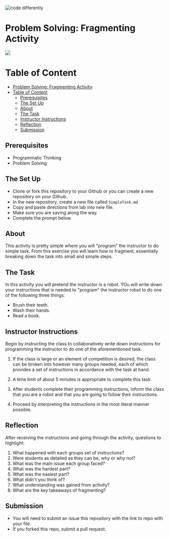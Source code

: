 ![code differently](https://user-images.githubusercontent.com/54545904/91590200-f82ec600-e928-11ea-9433-eea450388abf.png)

# Problem Solving: Fragmenting Activity
![](https://media2.giphy.com/media/Ig9dsuczC9dDkOKrIa/giphy.gif?cid=ecf05e47hn4cdwzwfruw95b0t6xm2q2po1k835exntxbmnzu&rid=giphy.gif)

# Table of Content

- [Problem Solving: Fragmenting Activity](#problem-solving-fragmenting-activity)
- [Table of Content](#table-of-content)
  - [Prerequisites](#prerequisites)
  - [The Set Up](#the-set-up)
  - [About](#about)
  - [The Task](#the-task)
  - [Instructor Instructions](#instructor-instructions)
  - [Reflection](#reflection)
  - [Submission](#submission)

## Prerequisites
- Programmatic Thinking
- Problem Solving

## The Set Up
- Clone or fork this repository to your Github or you can create a new repository on your Github.
- In the new repository, create a new file called `SimpleTask.md`
- Copy and paste directions from lab into new file.
- Make sure you are saving along the way.
- Complete the prompt below.
  
## About
This activity is pretty simple where you will "program" the instructor to do simple task. From this exercise you will learn how to fragment, essentially breaking down the task into small and simple steps. 

## The Task
In this activity you will pretend the instructor is a robot. YOu will write down your instructions that is needed to "program" the instructor robot to do one of the following three things:

- Brush their teeth.
- Wash their hands.
- Read a book.

## Instructor Instructions
Begin by instructing the class to collaboratively write down instructions for programming the instructor to do one of the aforementioned task. 

1. If the class is large or an element of competition is desired, the class can be broken into however many groups needed, each of which provides a set of instructions in accordance with the task at hand. 
   
2. A time limit of about 5 minutes is appropriate to complete this task. 
   
3. After students complete their programming instructions, inform the class that you are a robot and that you are going to follow their instructions. 
   
4. Proceed by interpreting the instructions in the most literal manner possible.

## Reflection 
After receiving the instructions and going through the activity, questions to highlight:

1. What happened with each groups set of instructions?
2. Were students as detailed as they can be, why or why not?
3. What was the main issue each group faced?
4. What was the hardest part?
5. What was the easiest part?
6. What didn't you think of?
7. What understanding was gained from activity?
8. What are the key takeaways of fragmenting?

## Submission
- You will need to submit an issue this repository with the link to repo with your file.
- If you forked this repo, submit a pull request. 
